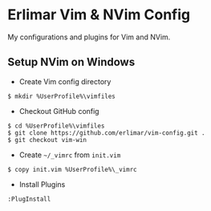 Erlimar Vim & NVim Config
=========================

My configurations and plugins for Vim and NVim.

## Setup NVim on Windows

- Create Vim config directory
```
$ mkdir %UserProfile%\vimfiles
```

- Checkout GitHub config
```
$ cd %UserProfile%\vimfiles
$ git clone https://github.com/erlimar/vim-config.git .
$ git checkout vim-win
```

- Create `~/_vimrc` from `init.vim`
```
$ copy init.vim %UserProfile%\_vimrc
```

- Install Plugins
```
:PlugInstall
```

